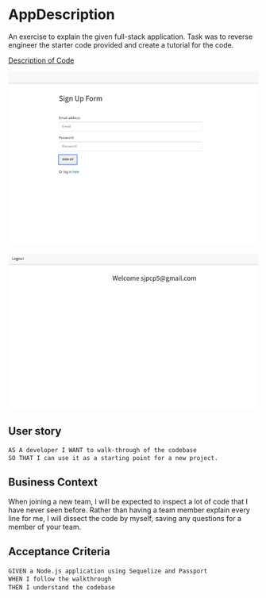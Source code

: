 # AppDescription

An exercise to explain the given full-stack application. Task was
to reverse engineer the starter code provided and create a tutorial for the code.

[Description of Code](https://docs.google.com/document/d/1957nJZ1UsC3whNt7C5138b3GPwETF8ZI-zGv1ZNrt7I/edit?usp=sharing)

![Sign Up Page](./public/assets/signup.png)

![Members Page](./public/assets/members.png)

## User story

```
AS A developer I WANT to walk-through of the codebase
SO THAT I can use it as a starting point for a new project.

```

## Business Context

When joining a new team, I will be expected to inspect a lot of code that I have never seen before. Rather than having a team member explain every line for me, I will dissect the code by myself, saving any questions for a member of your team.

## Acceptance Criteria

```md
GIVEN a Node.js application using Sequelize and Passport
WHEN I follow the walkthrough
THEN I understand the codebase
```
